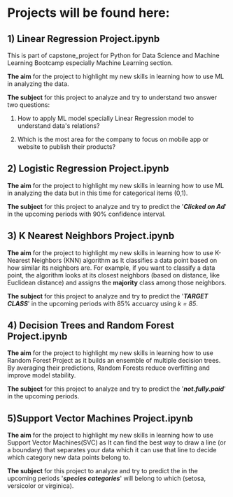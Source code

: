 # Projects will be found here:

## 1) Linear Regression Project.ipynb
 
This is part of capstone_project for Python for Data Science and Machine Learning Bootcamp especially Machine Learning section.

**The aim** for the project to highlight my new skills in learning how to use ML in analyzing the data.

**The subject** for this project to analyze and try to understand two answer two questions:

1) How to apply ML model specially Linear Regression model to understand data's relations?

2) Which is the most area for the company to focus on mobile app or website to publish their products?

## 2) Logistic Regression Project.ipynb

**The aim** for the project to highlight my new skills in learning how to use ML in analyzing the data but in this time for categorical items (0,1).

**The subject** for this project to analyze and try to predict the '***Clicked on Ad***' in the upcoming periods with 90% confidence interval.

## 3) K Nearest Neighbors Project.ipynb

**The aim** for the project to highlight my new skills in learning how to use K-Nearest Neighbors (KNN) algorithm as It classifies a data point based on how similar its neighbors are. For example, if you want to classify a data point, the algorithm looks at its closest neighbors (based on distance, like Euclidean distance) and assigns the **majority** class among those neighbors.

**The subject** for this project to analyze and try to predict the '***TARGET CLASS***' in the upcoming periods with 85% accuarcy using _k = 85_.

## 4) Decision Trees and Random Forest Project.ipynb

**The aim** for the project to highlight my new skills in learning how to use Random Forest Project as it builds an ensemble of multiple decision trees. By averaging their predictions, Random Forests reduce overfitting and improve model stability.

**The subject** for this project to analyze and try to predict the '***not.fully.paid***' in the upcoming periods.

## 5)Support Vector Machines Project.ipynb

**The aim** for the project to highlight my new skills in learning how to use Support Vector Machines(SVC) as It can find the best way to draw a line (or a boundary) that separates your data which it can use that line to decide which category new data points belong to.

**The subject** for this project to analyze and try to predict the in the upcoming periods '***species categories***' will belong to which (setosa, versicolor or virginica).
